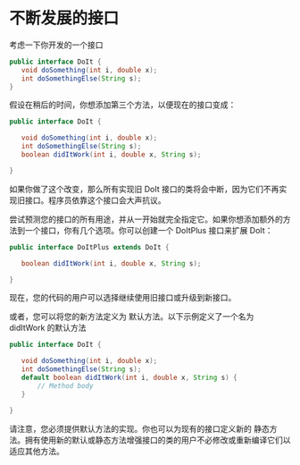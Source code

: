 # 不断发展的接口

考虑一下你开发的一个接口

```java
public interface DoIt {
   void doSomething(int i, double x);
   int doSomethingElse(String s);
}
```

假设在稍后的时间，你想添加第三个方法，以便现在的接口变成：

```java
public interface DoIt {

   void doSomething(int i, double x);
   int doSomethingElse(String s);
   boolean didItWork(int i, double x, String s);

}
```

如果你做了这个改变，那么所有实现旧 DoIt 接口的类将会中断，因为它们不再实现旧接口。程序员依靠这个接口会大声抗议。

尝试预测您的接口的所有用途，并从一开始就完全指定它。如果你想添加额外的方法到一个接口，你有几个选项。你可以创建一个 DoItPlus 接口来扩展 DoIt：

```java
public interface DoItPlus extends DoIt {

   boolean didItWork(int i, double x, String s);

}
```
现在，您的代码的用户可以选择继续使用旧接口或升级到新接口。

或者，您可以将您的新方法定义为 默认方法。以下示例定义了一个名为 didItWork 的默认方法 

```java
public interface DoIt {

   void doSomething(int i, double x);
   int doSomethingElse(String s);
   default boolean didItWork(int i, double x, String s) {
       // Method body 
   }

}
```

请注意，您必须提供默认方法的实现。你也可以为现有的接口定义新的 静态方法。拥有使用新的默认或静态方法增强接口的类的用户不必修改或重新编译它们以适应其他方法。

